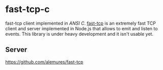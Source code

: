fast-tcp-c
===
fast-tcp client implemented in *ANSI C*. [fast-tcp](https://github.com/alemures/fast-tcp) is an extremely fast TCP client and server implemented in Node.js that allows to emit and listen to events. This library is under heavy development and it isn't usable yet.

## Server
https://github.com/alemures/fast-tcp
